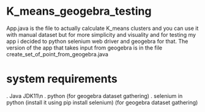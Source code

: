 # K_means_geogebra_testing
App.java is the file to actually calculate K_means clusters and you can use it with manual dataset
but for more simplicity and visuality and for testing my app i decided to python selenium web driver and geogebra for that. The version of the app that takes input from geogebra is in the file create_set_of_point_from_geogebra.java
# system requirements
. Java JDK11\n
. python (for geogebra dataset gathering)
. selenium in python (install it using pip install selenium) (for geogebra dataset gathering)
